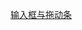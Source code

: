 [输入框与拖动条](file://assets/Scripts/GUI/Lesson4_%E8%BE%93%E5%85%A5%E6%A1%86%E4%B8%8E%E6%8B%96%E5%8A%A8%E6%9D%A1.cs)